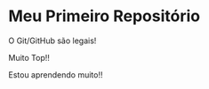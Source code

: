 Meu Primeiro Repositório
=======================

O Git/GitHub são legais!

Muito Top!!

Estou aprendendo muito!!